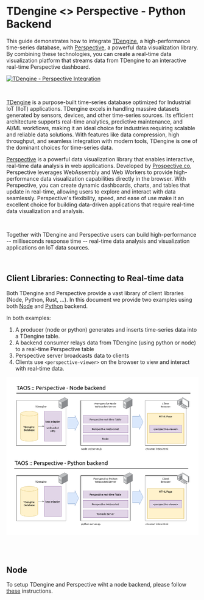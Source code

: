 # TDengine <> Perspective - Python Backend

This guide demonstrates how to integrate [TDengine](https://tdengine.com/), a high-performance time-series database, with [Perspective](https://perspective.finos.org/), a powerful data visualization library. By combining these technologies, you can create a real-time data visualization platform that streams data from TDengine to an interactive real-time Perspective dashboard.

[![TDengine - Perspective Integration](./imgs/prsp-tdengine_short.gif)](https://www.loom.com/share/5aa9f1d435d6430c99efa02559d3cd6c?sid=54d0ffbe-1906-4513-ad05-1898c8cbbe2d)

<br/>

[TDengine](https://tdengine.com/) is a purpose-built time-series database optimized for Industrial IoT (IIoT) applications. TDengine excels in handling massive datasets generated by sensors, devices, and other time-series sources. Its efficient architecture supports real-time analytics, predictive maintenance, and AI/ML workflows, making it an ideal choice for industries requiring scalable and reliable data solutions. With features like data compression, high throughput, and seamless integration with modern tools, TDengine is one of the dominant choices for time-series data.

[Perspective](https://perspective.finos.org/) is a powerful data visualization library that enables interactive, real-time data analysis in web applications. Developed by [Prospective.co](https://prospective.co), Perspective leverages WebAssembly and Web Workers to provide high-performance data visualization capabilities directly in the browser. With Perspective, you can create dynamic dashboards, charts, and tables that update in real-time, allowing users to explore and interact with data seamlessly. Perspective's flexibility, speed, and ease of use make it an excellent choice for building data-driven applications that require real-time data visualization and analysis.

<br/>

Together with TDengine and Perspective users can build high-performance -- milliseconds response time -- real-time data analysis and visualization applications on IoT data sources.

<br/>

## Client Libraries: Connecting to Real-time data

Both TDengine and Perspective provide a vast library of client libraries (Node, Python, Rust, ...). In this document we provide two examples using both [Node](./node/README.md) and [Python](https://github.com/ProspectiveCo/perspective-examples/tree/main/examples/tdengines) backend. 

In both examples:

1. A producer (node or python) generates and inserts time-series data into a TDengine table.
2. A backend consumer relays data from TDengine (using python or node) to a real-time Perspective table
3. Perspective server broadcasts data to clients
4. Clients use `<perspective-viewer>` on the browser to view and interact with real-time data.

![TOAS Perspective Architecture](./imgs/taos_prsp_arch_combined.png)

<br/><br/>

## Node

To setup TDengine and Perspective wiht a node backend, please follow [these](./node/README.md) instructions.

<br/>
